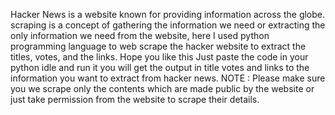 Hacker News is a website known for providing information across the globe. scraping is a concept of gathering the information we need or extracting the only information we need from the website, here I used python programming language to web scrape the hacker website to extract the titles, votes, and the links. Hope you like this
Just paste the code in your python idle and run it you will get the output in title votes and links to the information you want to extract from hacker news.
NOTE : Please make sure you we scrape only the contents which are made public by the website or just take permission from the website to scrape their details.
